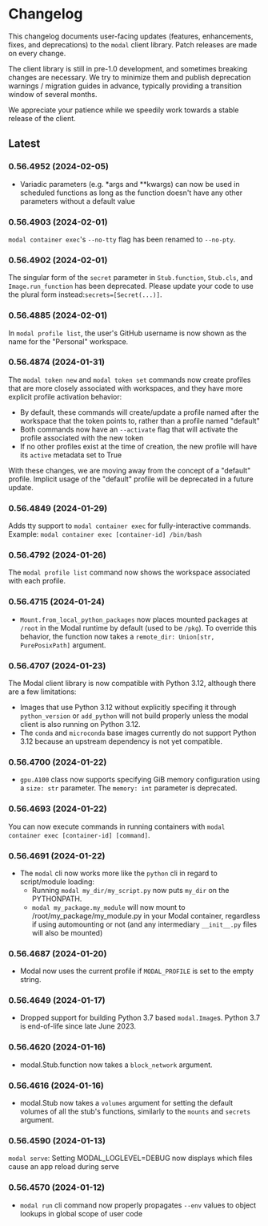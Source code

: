 # Changelog

This changelog documents user-facing updates (features, enhancements, fixes, and deprecations) to the `modal` client library. Patch releases are made on every change.

The client library is still in pre-1.0 development, and sometimes breaking changes are necessary. We try to minimize them and publish deprecation warnings / migration guides in advance, typically providing a transition window of several months.

We appreciate your patience while we speedily work towards a stable release of the client.

## Latest

<!-- NEW CONTENT GENERATED BELOW. PLEASE PRESERVE THIS COMMENT. -->

### 0.56.4952 (2024-02-05)

* Variadic parameters (e.g. *args and **kwargs) can now be used in scheduled functions as long as the function doesn't have any other parameters without a default value



### 0.56.4903 (2024-02-01)

`modal container exec`'s `--no-tty` flag has been renamed to `--no-pty`.



### 0.56.4902 (2024-02-01)

The singular form of the `secret` parameter in `Stub.function`, `Stub.cls`, and `Image.run_function` has been deprecated. Please update your code to use the plural form instead:`secrets=[Secret(...)]`.



### 0.56.4885 (2024-02-01)

In `modal profile list`, the user's GitHub username is now shown as the name for the "Personal" workspace.



### 0.56.4874 (2024-01-31)

The `modal token new` and `modal token set` commands now create profiles that are more closely associated with workspaces, and they have more explicit profile activation behavior:

- By default, these commands will create/update a profile named after the workspace that the token points to, rather than a profile named "default"
- Both commands now have an `--activate` flag that will activate the profile associated with the new token
- If no other profiles exist at the time of creation, the new profile will have its `active` metadata set to True

With these changes, we are moving away from the concept of a "default" profile. Implicit usage of the "default" profile will be deprecated in a future update.



### 0.56.4849 (2024-01-29)

Adds tty support to `modal container exec` for fully-interactive commands. Example: `modal container exec [container-id] /bin/bash`



### 0.56.4792 (2024-01-26)

The `modal profile list` command now shows the workspace associated with each profile.



### 0.56.4715 (2024-01-24)

* `Mount.from_local_python_packages` now places mounted packages at `/root` in the Modal runtime by default (used to be `/pkg`). To override this behavior, the function now takes a `remote_dir: Union[str, PurePosixPath]` argument.



### 0.56.4707 (2024-01-23)

The Modal client library is now compatible with Python 3.12, although there are a few limitations:

- Images that use Python 3.12 without explicitly specifing it through `python_version` or `add_python` will not build
  properly unless the modal client is also running on Python 3.12.
- The `conda` and `microconda` base images currently do not support Python 3.12 because an upstream dependency is not yet compatible.



### 0.56.4700 (2024-01-22)

- `gpu.A100` class now supports specifying GiB memory configuration using a `size: str` parameter. The `memory: int` parameter is deprecated.



### 0.56.4693 (2024-01-22)

You can now execute commands in running containers with `modal container exec [container-id] [command]`.



### 0.56.4691 (2024-01-22)

* The `modal` cli now works more like the `python` cli in regard to script/module loading:
    - Running `modal my_dir/my_script.py` now puts `my_dir` on the PYTHONPATH.
    - `modal my_package.my_module` will now mount to /root/my_package/my_module.py in your Modal container, regardless if using automounting or not (and any intermediary `__init__.py` files will also be mounted)



### 0.56.4687 (2024-01-20)

- Modal now uses the current profile if `MODAL_PROFILE` is set to the empty string.



### 0.56.4649 (2024-01-17)

- Dropped support for building Python 3.7 based `modal.Image`s. Python 3.7 is end-of-life since late June 2023.



### 0.56.4620 (2024-01-16)

* modal.Stub.function now takes a `block_network` argument.



### 0.56.4616 (2024-01-16)

* modal.Stub now takes a `volumes` argument for setting the default volumes of all the stub's functions, similarly to the `mounts` and `secrets` argument.



### 0.56.4590 (2024-01-13)

`modal serve`: Setting MODAL_LOGLEVEL=DEBUG now displays which files cause an app reload during serve



### 0.56.4570 (2024-01-12)

- `modal run` cli command now properly propagates `--env` values to object lookups in global scope of user code


